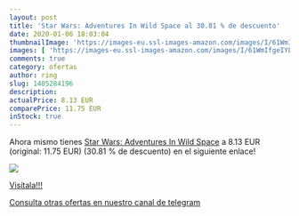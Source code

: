 ```yaml
---
layout: post
title: 'Star Wars: Adventures In Wild Space al 30.81 % de descuento'
date: 2020-01-06 18:03:04
thumbnailImage: 'https://images-eu.ssl-images-amazon.com/images/I/61WmIfgeIYL._SL200_.jpg'
images: [ 'https://images-eu.ssl-images-amazon.com/images/I/61WmIfgeIYL._SL200_.jpg' ]
comments: true
category: ofertas
author: ring
slug: 1405284196
description:
actualPrice: 8.13 EUR
comparePrice: 11.75 EUR
inStock: true
---
```


Ahora mismo tienes [Star Wars: Adventures In Wild Space](https://www.amazon.com/dp/1405284196/?tag=redken08-20) a 8.13 EUR (original: 11.75 EUR) (30.81 %  de descuento) en el siguiente enlace!

[![](https://images-eu.ssl-images-amazon.com/images/I/61WmIfgeIYL._SL200_.jpg)](https://www.amazon.com/dp/1405284196/?tag=redken08-20)

[Visítala!!!](https://www.amazon.com/dp/1405284196/?tag=redken08-20)

[Consulta otras ofertas en nuestro canal de telegram](https://t.me/s/ofertas25)
